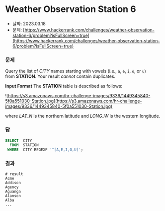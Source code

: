 # Weather Observation Station 6

- 날짜: 2023.03.18
- 문제: [https://www.hackerrank.com/challenges/weather-observation-station-6/problem?isFullScreen=true](https://www.hackerrank.com/challenges/weather-observation-station-6/problem?isFullScreen=true)

### 문제

Query the list of *CITY* names starting with vowels (i.e., `a`, `e`, `i`, `o`, or `u`) from **STATION**. Your result *cannot* contain duplicates.

**Input Format** The **STATION** table is described as follows:

![https://s3.amazonaws.com/hr-challenge-images/9336/1449345840-5f0a551030-Station.jpg](https://s3.amazonaws.com/hr-challenge-images/9336/1449345840-5f0a551030-Station.jpg)

where *LAT_N* is the northern latitude and *LONG_W* is the western longitude.

### 답

```sql
SELECT  CITY
  FROM  STATION
 WHERE  CITY REGEXP '^[A,E,I,O,U]';
```

### 결과

```
# result
Acme 
Addison 
Agency 
Aguanga 
Alanson 
Alba
...
```